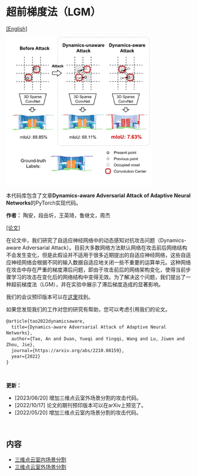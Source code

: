 # 超前梯度法（LGM）

[[English]](README.md)

<p float="left">
    <img src="img/figure1.png" width="400"/>
</p>

本代码库包含了文章**Dynamics-aware Adversarial Attack of Adaptive Neural Networks**的PyTorch实现代码。

**作者：** 陶安，段岳圻，王英琦，鲁继文，周杰

[[论文]](https://arxiv.org/abs/2210.08159)

在论文中，我们研究了自适应神经网络中的动态感知对抗攻击问题（Dynamics-aware Adversarial Attack）。目前大多数网络方法默认网络在攻击前后网络结构不会发生变化，但是此假设并不适用于很多近期提出的自适应神经网络，这些自适应神经网络会根据不同的输入数据自适应地关闭一些不重要的运算单元。这种网络在攻击中存在严重的梯度滞后问题，即由于攻击前后的网络架构变化，使得当前步骤学习的攻击在变化后的网络结构中变得无效。为了解决这个问题，我们提出了一种超前梯度法（LGM），并在实验中展示了滞后梯度造成的显著影响。

我们的会议预印版本可以在[这里](https://arxiv.org/abs/2210.08159)找到。

如果您发现我们的工作对您的研究有帮助，您可以考虑引用我们的论文。

```
@article{tao2022dynamicsaware,
  title={Dynamics-aware Adversarial Attack of Adaptive Neural Networks},
  author={Tao, An and Duan, Yueqi and Yingqi, Wang and Lu, Jiwen and Zhou, Jie},
  journal={https://arxiv.org/abs/2210.08159},
  year={2022}
}
```

&nbsp;

**更新：** 

- [2023/06/20] 增加三维点云室外场景分割的攻击代码。
- [2022/10/17] 论文的期刊预印版本可以在arXiv上预览了。
- [2022/05/20] 增加三维点云室内场景分割的攻击代码。

&nbsp;

## 内容

- [三维点云室内场景分割](3D/indoor_scene/)
- [三维点云室外场景分割](3D/outdoor_scene/)
